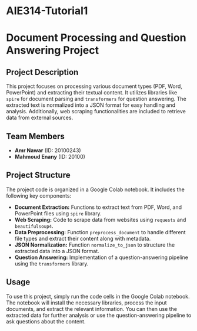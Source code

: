 # AIE314-Tutorial1
# Document Processing and Question Answering Project

## Project Description

This project focuses on processing various document types (PDF, Word, PowerPoint) and extracting their textual content. It utilizes libraries like `spire` for document parsing and `transformers` for question answering. The extracted text is normalized into a JSON format for easy handling and analysis. Additionally, web scraping functionalities are included to retrieve data from external sources.

## Team Members

*   **Amr Nawar** (ID: 20100243)
*   **Mahmoud Enany** (ID: 20100)

## Project Structure

The project code is organized in a Google Colab notebook. It includes the following key components:

*   **Document Extraction:** Functions to extract text from PDF, Word, and PowerPoint files using `spire` library.
*   **Web Scraping:** Code to scrape data from websites using `requests` and `beautifulsoup4`.
*   **Data Preprocessing:** Function `preprocess_document` to handle different file types and extract their content along with metadata.
*   **JSON Normalization:** Function `normalize_to_json` to structure the extracted data into a JSON format.
*   **Question Answering:** Implementation of a question-answering pipeline using the `transformers` library.

## Usage

To use this project, simply run the code cells in the Google Colab notebook. The notebook will install the necessary libraries, process the input documents, and extract the relevant information. You can then use the extracted data for further analysis or use the question-answering pipeline to ask questions about the content.
